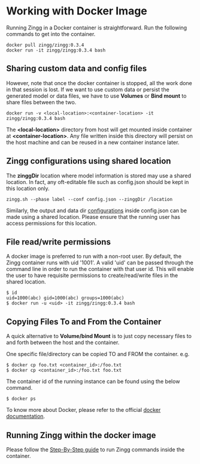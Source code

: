 # Working with Docker Image

Running Zingg in a Docker container is straightforward. Run the following commands to get into the container.

```
docker pull zingg/zingg:0.3.4
docker run -it zingg/zingg:0.3.4 bash
```

## Sharing custom data and config files

However, note that once the docker container is stopped, all the work done in that session is lost. If we want to use custom data or persist the generated model or data files, we have to use **Volumes** or **Bind mount** to share files between the two.

```
docker run -v <local-location>:<container-location> -it zingg/zingg:0.3.4 bash
```

The **\<local-location>** directory from host will get mounted inside container at **\<container-location>**. Any file written inside this directory will persist on the host machine and can be reused in a new container instance later.

## Zingg configurations using shared location

The **zinggDir** location where model information is stored may use a shared location. In fact, any oft-editable file such as config.json should be kept in this location only.

```
zingg.sh --phase label --conf config.json --zinggDir /location
```

Similarly, the output and data dir [configurations](configuration.md) inside config.json can be made using a shared location. Please ensure that the running user has access permissions for this location.

## File read/write permissions

A docker image is preferred to run with a non-root user. By default, the Zingg container runs with uid '1001'. A valid 'uid' can be passed through the command line in order to run the container with that user id. This will enable the user to have requisite permissions to create/read/write files in the shared location.

```
$ id 
uid=1000(abc) gid=1000(abc) groups=1000(abc)
$ docker run -u <uid> -it zingg/zingg:0.3.4 bash
```

## Copying Files To and From the Container

A quick alternative to **Volume/bind Mount** is to just copy necessary files to and forth between the host and the container.

One specific file/directory can be copied TO and FROM the container. e.g.

```
$ docker cp foo.txt <container_id>:/foo.txt
$ docker cp <container_id>:/foo.txt foo.txt
```

The container id of the running instance can be found using the below command.

```
$ docker ps
```

To know more about Docker, please refer to the official [docker documentation](https://docs.docker.com/).

## Running Zingg within the docker image

Please follow the [Step-By-Step guide](https://github.com/zinggAI/zingg/blob/05006f98bde147019403ac9b0360ad61d94c7ffb/docs/stepByStep.md) to run Zingg commands inside the container.
